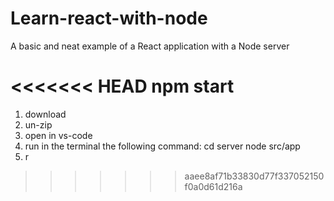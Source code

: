 # Learn-react-with-node
A basic and neat example of a React application with a Node server


<<<<<<< HEAD
npm start
=======

1. download
2. un-zip
3. open in vs-code
4. run in the terminal the following command:
  cd server
  node src/app
7. r
>>>>>>> aaee8af71b33830d77f337052150f0a0d61d216a
